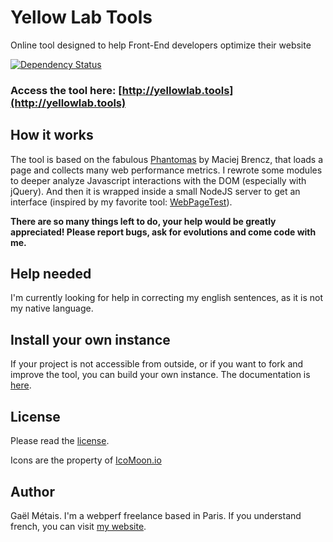 # Yellow Lab Tools

Online tool designed to help Front-End developers optimize their website

[![Dependency Status](https://gemnasium.com/gmetais/YellowLabTools.svg)](https://gemnasium.com/gmetais/YellowLabTools)


### Access the tool here: [http://yellowlab.tools](http://yellowlab.tools)


## How it works

The tool is based on the fabulous [Phantomas](https://github.com/macbre/phantomas) by Maciej Brencz, that loads a page and collects many web performance metrics.
I rewrote some modules to deeper analyze Javascript interactions with the DOM (especially with jQuery).
And then it is wrapped inside a small NodeJS server to get an interface (inspired by my favorite tool: [WebPageTest](http://www.webpagetest.org/)).

**There are so many things left to do, your help would be greatly appreciated! Please report bugs, ask for evolutions and come code with me.**


## Help needed

I'm currently looking for help in correcting my english sentences, as it is not my native language.


## Install your own instance

If your project is not accessible from outside, or if you want to fork and improve the tool, you can build your own instance. The documentation is [here](https://github.com/gmetais/YellowLabTools/wiki/Install-your-own-instance).


## License
Please read the [license](LICENSE).

Icons are the property of [IcoMoon.io](https://icomoon.io/)


## Author
Gaël Métais. I'm a webperf freelance based in Paris. If you understand french, you can visit [my website](http://www.gaelmetais.com).